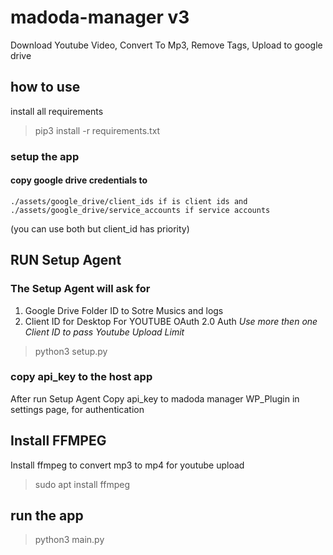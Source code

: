 # madoda-manager v3
Download Youtube Video, Convert To Mp3, Remove Tags, Upload to google drive

## how to use
install all requirements
> pip3 install -r requirements.txt

### setup the app
#### copy google drive credentials to 
    ./assets/google_drive/client_ids if is client ids and 
    ./assets/google_drive/service_accounts if service accounts 
(you can use both but client_id has priority) 

## RUN Setup Agent
### The Setup Agent will ask for 
1. Google Drive Folder ID to Sotre Musics and logs
2. Client ID for Desktop For YOUTUBE OAuth 2.0 Auth
 *Use more then one Client ID to pass Youtube Upload Limit*
> python3 setup.py

### copy api_key to the host app
After run Setup Agent Copy api_key to madoda manager WP_Plugin
in settings page, for authentication

## Install FFMPEG
Install ffmpeg to convert mp3 to mp4 for youtube upload
>sudo apt install ffmpeg

## run the app
>python3 main.py
